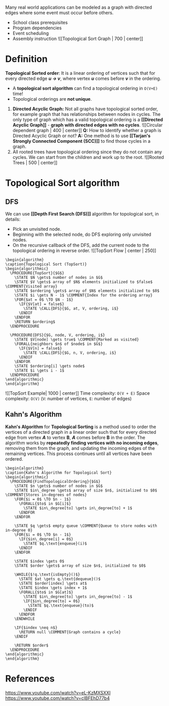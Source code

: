 Many real world applications can be modeled as a graph with directed edges where some event must occur before others.
- School class prerequisites
- Program dependencies
- Event scheduling
- Assembly instruction 
![[Topological Sort Graph | 700 | center]]
# **Definition**
**Topological Sorted order**: It is a linear ordering of vertices such that for every directed edge ***u -> v***, where vertex ***u*** comes before ***v*** in the ordering.
- A **topological sort algorithm** can find a topological ordering in `O(V+E)` time!
- Topological orderings are **not unique**.
1. **Directed Acyclic Graph:** Not all graphs have topological sorted order, for example graph that has relationships between nodes in cycles. The only type of graph which has a valid topological ordering is a **[[Directed Acyclic Graph]]** - **graph with directed edges with no cycles**.
![[Circular dependent graph | 400 | center]]
	**Q:** How to identify whether a graph is Directed Acyclic Graph or not?
	**A:** One method is to use **[[Tarjan's Strongly Connected Component (SCC)]]** to find those cycles in a graph.
2. All rooted trees have topological ordering since they do not contain any cycles. We can start from the children and work up to the root.
![[Rooted Trees | 500 | center]]
# **Topological Sort algorithm**

## **DFS**
We can use **[[Depth First Search (DFS)]]** algorithm for topological sort, in details: 
- Pick an unvisited node.
- Beginning with the selected node, do DFS exploring only unvisited nodes.
- On the recursive callback of the DFS, add the current node to the topological ordering in reverse order.
![[TopSort Flow | center | 250]]
```pseudo
\begin{algorithm}
\caption{Topological Sort (TopSort)}
\begin{algorithmic}
  \PROCEDURE{TopSort}{$G$}
    \STATE $N \gets$ number of nodes in $G$
    \STATE $V \gets$ array of $N$ elements initialized to $false$ \COMMENT{Visited array}
    \STATE $ordering \gets$ array of $N$ elements initialized to $0$
    \STATE $i \gets N - 1$ \COMMENT{Index for the ordering array}
    \FOR{$at = 0$ \TO $N - 1$}
      \IF{$V[at] = false$}
        \STATE \CALL{DFS}{$G, at, V, ordering, i$}
      \ENDIF
    \ENDFOR
    \RETURN $ordering$
  \ENDPROCEDURE
  
  \PROCEDURE{DFS}{$G, node, V, ordering, i$}
    \STATE $V[node] \gets true$ \COMMENT{Marked as visited}
    \FORALL{neighbors $n$ of $node$ in $G$}
      \IF{$V[n] = false$}
        \STATE \CALL{DFS}{$G, n, V, ordering, i$}
      \ENDIF
    \ENDFOR
    \STATE $ordering[i] \gets node$
    \STATE $i \gets i - 1$
  \ENDPROCEDURE
\end{algorithmic}
\end{algorithm}
```
![[TopSort Example| 1000 | center]]
Time complexity: `O(V + E)` 
Space complexity: `O(V)`
(`V`: number of vertices, `E`: number of edges)
## **Kahn's Algorithm**
**Kahn's Algorithm** for **Topological Sorting** is a method used to order the vertices of a directed graph in a linear order such that for every directed edge from vertex ***A*** to vertex **B**, ***A*** comes before **B** in the order. The algorithm works by **repeatedly finding vertices with no incoming edges**, removing them from the graph, and updating the incoming edges of the remaining vertices. This process continues until all vertices have been ordered.

```pseudo
\begin{algorithm}
\caption{Kahn's Algorithm for Topological Sort}
\begin{algorithmic}
  \PROCEDURE{FindTopologicalOrdering}{$G$}
    \STATE $n \gets$ number of nodes in $G$
    \STATE $in\_degree \gets$ array of size $n$, initialized to $0$ \COMMENT{Stores in-degrees of nodes}
    \FOR{$i = 0$ \TO $n - 1$}
      \FORALL{$to$ in $G[i]$}
        \STATE $in\_degree[to] \gets in\_degree[to] + 1$
      \ENDFOR
    \ENDFOR

    \STATE $q \gets$ empty queue \COMMENT{Queue to store nodes with in-degree 0}
    \FOR{$i = 0$ \TO $n - 1$}
      \IF{$in\_degree[i] = 0$}
        \STATE $q.\text{enqueue}(i)$
      \ENDIF
    \ENDFOR

    \STATE $index \gets 0$
    \STATE $order \gets$ array of size $n$, initialized to $0$
    
    \WHILE{$!q.\text{isEmpty}()$}
      \STATE $at \gets q.\text{dequeue}()$
      \STATE $order[index] \gets at$
      \STATE $index \gets index + 1$
      \FORALL{$to$ in $G[at]$}
        \STATE $in\_degree[to] \gets in\_degree[to] - 1$
        \IF{$in\_degree[to] = 0$}
          \STATE $q.\text{enqueue}(to)$
        \ENDIF
      \ENDFOR
    \ENDWHILE

    \IF{$index \neq n$}
      \RETURN null \COMMENT{Graph contains a cycle}
    \ENDIF

    \RETURN $order$
  \ENDPROCEDURE
\end{algorithmic}
\end{algorithm}
```
# **References**
https://www.youtube.com/watch?v=eL-KzMXSXXI
https://www.youtube.com/watch?v=cIBFEhD77b4